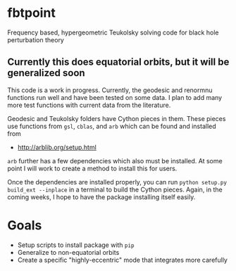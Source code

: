 # fbtpoint
 Frequency based, hypergeometric Teukolsky solving code for black hole perturbation theory

 ## Currently this does equatorial orbits, but it will be generalized soon

 This code is a work in progress. Currently, the geodesic and renormnu functions run well and have been tested on some data. I plan to add many more test functions with current data from the literature.

 Geodesic and Teukolsky folders have Cython pieces in them. These pieces use functions from `gsl`, `cblas`, and `arb` which can be found and installed from 

 * http://arblib.org/setup.html

 `arb` further has a few dependencies which also must be installed. At some point I will work to create a method to install this for users.

 Once the dependencies are installed properly, you can run `python setup.py build_ext --inplace` in a terminal to build the Cython pieces. Again, in the coming weeks, I hope to have the package installing itself easily.

 # Goals
 * Setup scripts to install package with `pip`
 * Generalize to non-equatorial orbits
 * Create a specific "highly-eccentric" mode that integrates more carefully